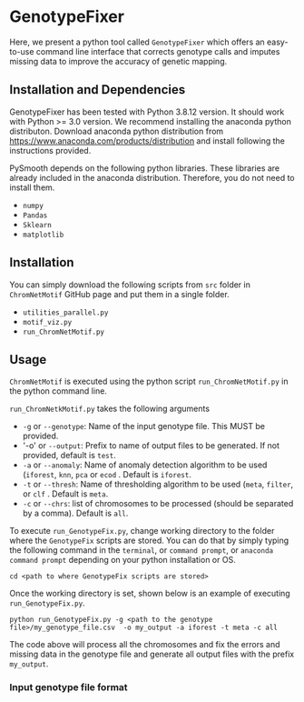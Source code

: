 # GenotypeFixer

Here, we present a python tool called `GenotypeFixer` which offers an easy-to-use command line interface that corrects genotype calls and imputes missing data to improve the accuracy of genetic mapping. 



## Installation and Dependencies

GenotypeFixer has been tested with Python 3.8.12 version. It should work with Python >= 3.0 version. We recommend installing the anaconda python distributon. Download anaconda python distribution from https://www.anaconda.com/products/distribution and install following the instructions provided.

PySmooth depends on the following python libraries. These libraries are already included in the anaconda distribution. Therefore, you do not need to install them.

- `numpy`
- `Pandas`
- `Sklearn`
- `matplotlib`

## Installation


You can simply download the following scripts from `src` folder in `ChromNetMotif` GitHub page and put them in a single folder. 

- `utilities_parallel.py`
- `motif_viz.py`
- `run_ChromNetMotif.py`


## Usage

`ChromNetMotif` is executed using the python script `run_ChromNetMotif.py` in the python command line.

`run_ChromNetkMotif.py` takes the following arguments

- `-g` or `--genotype`: Name of the input genotype file. This MUST be provided.
- '-o' or `--output`: Prefix to name of output files to be generated. If not provided, default is `test`.
- `-a` or `--anomaly`: Name of anomaly detection algorithm to be used (`iforest`, `knn`, `pca` or `ecod` . Default is `iforest`.
- `-t` or `--thresh`: Name of thresholding algorithm to be used (`meta`, `filter`, or `clf` . Default is `meta`.
- `-c` or `--chrs`: list of chromosomes to be processed (should be separated by a comma). Default is `all`.


To execute `run_GenotypeFix.py`, change working directory to the folder where the `GenotypeFix` scripts are stored. You can do that by simply typing the following command in the `terminal`, or `command prompt`, or  `anaconda command prompt` depending on your python installation or OS.

`cd <path to where GenotypeFix scripts are stored>`

Once the working directory is set, shown below is an example of executing `run_GenotypeFix.py`.

`python run_GenotypeFix.py -g <path to the genotype file>/my_genotype_file.csv  -o my_output -a iforest -t meta -c all`

The code above will process all the chromosomes and fix the errors and missing data in the genotype file  and generate all output files with the prefix `my_output`. 
  
### Input genotype file format
